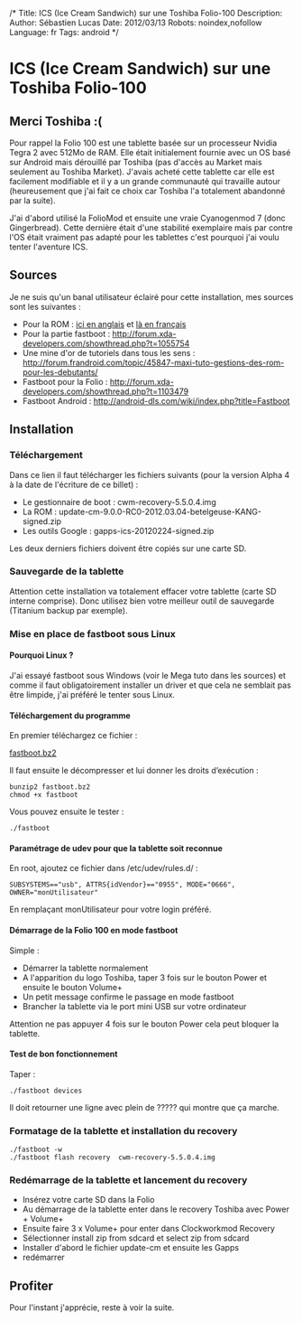 /*
Title: ICS (Ice Cream Sandwich) sur une Toshiba Folio-100
Description: 
Author: Sébastien Lucas
Date: 2012/03/13
Robots: noindex,nofollow
Language: fr
Tags: android
*/
# ICS (Ice Cream Sandwich) sur une Toshiba Folio-100

## Merci Toshiba :(
Pour rappel la Folio 100 est une tablette basée sur un processeur Nvidia Tegra 2 avec 512Mo de RAM. Elle était initialement fournie avec un OS basé sur Android mais dérouillé par Toshiba (pas d'accès au Market mais seulement au Toshiba Market). J'avais acheté cette tablette car elle est facilement modifiable et il y a un grande communauté qui travaille autour (heureusement que j'ai fait ce choix car Toshiba l'a totalement abandonné par la suite). 

J'ai d'abord utilisé la FolioMod et ensuite une vraie Cyanogenmod 7 (donc Gingerbread). Cette dernière était d'une stabilité exemplaire mais par contre l'OS était vraiment pas adapté pour les tablettes c'est pourquoi j'ai voulu tenter l'aventure ICS.

## Sources

Je ne suis qu'un banal utilisateur éclairé pour cette installation, mes sources sont les suivantes :
*	Pour la ROM : [ici en anglais](http://forum.xda-developers.com/showthread.php?t=1470823) et [là en français](http://forum.frandroid.com/topic/90378-devwip-ics-cm9-403-alpha-3-31-kernel-last-update-04032012/)
*	Pour la partie fastboot : http://forum.xda-developers.com/showthread.php?t=1055754
*	Une mine d'or de tutoriels dans tous les sens : http://forum.frandroid.com/topic/45847-maxi-tuto-gestions-des-rom-pour-les-debutants/
*	Fastboot pour la Folio : http://forum.xda-developers.com/showthread.php?t=1103479
*	Fastboot Android : http://android-dls.com/wiki/index.php?title=Fastboot

## Installation

### Téléchargement
Dans ce lien il faut télécharger les fichiers suivants (pour la version Alpha 4 à la date de l'écriture de ce billet) :
*	Le gestionnaire de boot : cwm-recovery-5.5.0.4.img
*	La ROM : update-cm-9.0.0-RC0-2012.03.04-betelgeuse-KANG-signed.zip
*	Les outils Google : gapps-ics-20120224-signed.zip

Les deux derniers fichiers doivent être copiés sur une carte SD.

### Sauvegarde de la tablette

Attention cette installation va totalement effacer votre tablette (carte SD interne comprise). Donc utilisez bien votre meilleur outil de sauvegarde (Titanium backup par exemple).

### Mise en place de fastboot sous Linux

#### Pourquoi Linux ?
J'ai essayé fastboot sous Windows (voir le Mega tuto dans les sources) et comme il faut obligatoirement installer un driver et que cela ne semblait pas être limpide, j'ai préféré le tenter sous Linux.

#### Téléchargement du programme

En premier téléchargez ce fichier :

[fastboot.bz2](/blog/fastboot.bz2)

Il faut ensuite le décompresser et lui donner les droits d’exécution :

```
bunzip2 fastboot.bz2
chmod +x fastboot
```

Vous pouvez ensuite le tester :

```
./fastboot
```

#### Paramétrage de udev pour que la tablette soit reconnue

En root, ajoutez ce fichier dans /etc/udev/rules.d/ :

```
SUBSYSTEMS=="usb", ATTRS{idVendor}=="0955", MODE="0666", OWNER="monUtilisateur"
```

En remplaçant monUtilisateur pour votre login préféré.

#### Démarrage de la Folio 100 en mode fastboot

Simple : 
*	Démarrer la tablette normalement
*	A l'apparition du logo Toshiba, taper 3 fois sur le bouton Power et ensuite le bouton Volume+
*	Un petit message confirme le passage en mode fastboot
*	Brancher la tablette via le port mini USB sur votre ordinateur

Attention ne pas appuyer 4 fois sur le bouton Power cela peut bloquer la tablette.

#### Test de bon fonctionnement

Taper : 

```
./fastboot devices
```

Il doit retourner une ligne avec plein de ????? qui montre que ça marche.

### Formatage de la tablette et installation du recovery

```
./fastboot -w
./fastboot flash recovery  cwm-recovery-5.5.0.4.img
```

### Redémarrage de la tablette et lancement du recovery

*	Insérez votre carte SD dans la Folio
*	Au démarrage de la tablette enter dans le recovery Toshiba avec Power + Volume+
*	Ensuite faire 3 x Volume+ pour enter dans Clockworkmod Recovery
*	Sélectionner install zip from sdcard et select zip from sdcard
*	Installer d'abord le fichier update-cm et ensuite les Gapps
*	redémarrer

## Profiter

Pour l'instant j'apprécie, reste à voir la suite.
